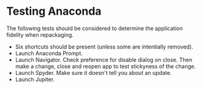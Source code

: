 # Testing Anaconda

The following tests should be considered to determine the application fidelity when repackaging.

* Six shortcuts should be present (unless some are intentially removed).
* Launch Anaconda Prompt.
* Launch Navigator. Check preference for disable dialog on close.  Then make a change, close and reopen app to test stickyness of the change.
* Launch Spyder. Make sure it doesn't tell you about an update.
* Launch Jupiter.

